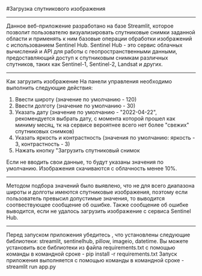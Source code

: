 #Загрузка спутникового изображения
____

Данное веб-приложение разработано на базе Streamlit, которое позволит пользователю визуализировать спутниковые снимки заданной области и применять к ним базовые операции обработки изображений с использованием Sentinel Hub.
Sentinel Hub - это сервис облачных вычислений и API для работы с геопространственными данными, предоставляющий доступ к спутниковым снимкам различных спутников, таких как Sentinel-1, Sentinel-2, Landsat и других.
____

Как загрузить изображение
На панели управления необходимо выполнить следующие действия:
1. Ввести широту (значение по умолчанию - 120)
2. Ввести долготу (значение по умолчанию - 30)
3. Указать дату (значение по умолчанию - "2022-04-22", рекомендуется выбрать дату, с момента которой прошел как миниму месяц, тк на сервисе вероятнее всего нет более "свежих" спутниковых снимков)
4. Указать яркость и контрастность (значения по умолчанию: яркость - 3, контрастность - 3)
5. Нажать кнопку "Загрузить спутниковый снимок
   
Если не вводить свои данные, то будут указаны значения по умолчанию. Изображения скачиваются с облачность менее 10%.

____

Методом подбора значений было выявлено, что не для всего диапазона широты и долготы имеются спутниковые изображения, поэтому если пользователь 
превысил допустимые значения, то выводится соотвествующее сообщение об ошибке.
Также сообщение об ошибке выводится, если не удалось загрузить изображение с сервиса Sentinel Hub.

____

Перед запуском приложения убедитесь , что установлены следующие библиотеки: streamlit, sentinelhub, pillow, imageio, datetime.
Вы можете установить все библиотеки из файла requirements.txt с помощью команды в командной сроке -  pip install -r requirements.txt 
Запуск приложения выполняется с помощью команды в командной сроке - streamlit run app.py